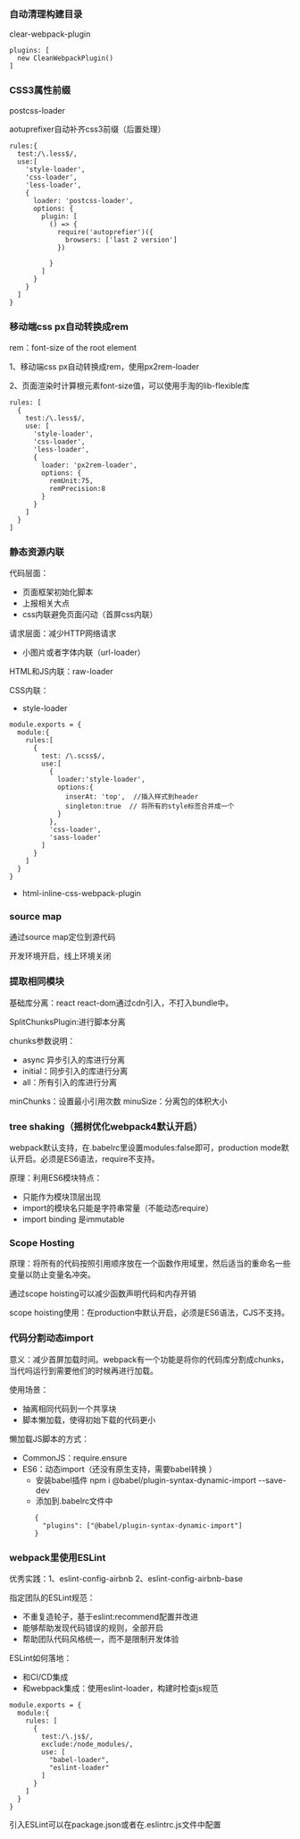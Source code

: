 ### 自动清理构建目录

clear-webpack-plugin

``` 
plugins: [
  new CleanWebpackPlugin()
]
```

### CSS3属性前缀

postcss-loader

aotuprefixer自动补齐css3前缀（后置处理）

``` 
rules:{
  test:/\.less$/,
  use:[
    'style-loader',
    'css-loader',
    'less-loader',
    {
      loader: 'postcss-loader',
      options: {
        plugin: [
          () => {
            require('autoprefier')({
              browsers: ['last 2 version']
            })

          }
        ]
      }
    }
  ]
}
```

### 移动端css px自动转换成rem

rem：font-size of the root element

1、移动端css px自动转换成rem，使用px2rem-loader

2、页面渲染时计算根元素font-size值，可以使用手淘的lib-flexible库

``` 
rules: [
  {
    test:/\.less$/,
    use: [
      'style-loader',
      'css-loader',
      'less-loader',
      {
        loader: 'px2rem-loader',
        options: {
          remUnit:75,
          remPrecision:8
        }
      }
    ]
  }
]
```

### 静态资源内联

代码层面：
 + 页面框架初始化脚本
 + 上报相关大点
 + css内联避免页面闪动（首屏css内联）

 请求层面：减少HTTP网络请求

  + 小图片或者字体内联（url-loader）

HTML和JS内联：raw-loader

CSS内联：

* style-loader

``` 
module.exports = {
  module:{
    rules:[
      {
        test: /\.scss$/,
        use:[
          {
            loader:'style-loader',
            options:{
              inserAt: 'top',  //插入样式到header
              singleton:true  // 将所有的style标签合并成一个
            }
          },
          'css-loader',
          'sass-loader'
        ]
      }
    ]
  }
}
```

* html-inline-css-webpack-plugin

### source map

通过source map定位到源代码

开发环境开启，线上环境关闭

### 提取相同模块

基础库分离：react react-dom通过cdn引入，不打入bundle中。

SplitChunksPlugin:进行脚本分离

chunks参数说明：
 + async 异步引入的库进行分离
 + initial：同步引入的库进行分离
 + all：所有引入的库进行分离

minChunks：设置最小引用次数
minuSize：分离包的体积大小

### tree shaking（摇树优化webpack4默认开启）


webpack默认支持，在.babelrc里设置modules:false即可，production mode默认开启。必须是ES6语法，require不支持。

原理：利用ES6模块特点：
 + 只能作为模块顶层出现
 + import的模块名只能是字符串常量（不能动态require）
 + import binding 是immutable


### Scope Hosting

原理：将所有的代码按照引用顺序放在一个函数作用域里，然后适当的重命名一些变量以防止变量名冲突。

通过scope hoisting可以减少函数声明代码和内存开销

scope hoisting使用：在production中默认开启，必须是ES6语法，CJS不支持。

### 代码分割动态import

意义：减少首屏加载时间。webpack有一个功能是将你的代码库分割成chunks，当代吗运行到需要他们的时候再进行加载。

使用场景：
  + 抽离相同代码到一个共享块
  + 脚本懒加载，使得初始下载的代码更小

懒加载JS脚本的方式：
 + CommonJS：require.ensure
 + ES6：动态import（还没有原生支持，需要babel转换 ）
   + 安装babel插件 npm i @babel/plugin-syntax-dynamic-import --save-dev
   + 添加到.babelrc文件中
   ```
      {
        "plugins": ["@babel/plugin-syntax-dynamic-import"]
      }
     ```

### webpack里使用ESLint

优秀实践：1、eslint-config-airbnb 2、eslint-config-airbnb-base

指定团队的ESLint规范：
 + 不重复造轮子，基于eslint:recommend配置并改进
 + 能够帮助发现代码错误的规则，全部开启
 + 帮助团队代码风格统一，而不是限制开发体验

ESLint如何落地：
 + 和CI/CD集成
 + 和webpack集成：使用eslint-loader，构建时检查js规范
 ```
 module.exports = {
   module:{
     rules: [
       {
         test:/\.js$/,
         exclude:/node_modules/,
         use: [
           "babel-loader",
           "eslint-loader"
         ]
       }
     ]
   }
 }
 ```

引入ESLint可以在package.json或者在.eslintrc.js文件中配置

 













